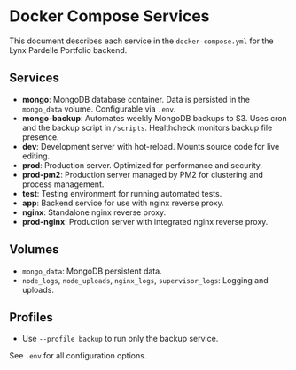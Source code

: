 # Docker Compose Services

This document describes each service in the `docker-compose.yml` for the Lynx Pardelle Portfolio backend.

## Services

- **mongo**: MongoDB database container. Data is persisted in the `mongo_data` volume. Configurable via `.env`.
- **mongo-backup**: Automates weekly MongoDB backups to S3. Uses cron and the backup script in `/scripts`. Healthcheck monitors backup file presence.
- **dev**: Development server with hot-reload. Mounts source code for live editing.
- **prod**: Production server. Optimized for performance and security.
- **prod-pm2**: Production server managed by PM2 for clustering and process management.
- **test**: Testing environment for running automated tests.
- **app**: Backend service for use with nginx reverse proxy.
- **nginx**: Standalone nginx reverse proxy.
- **prod-nginx**: Production server with integrated nginx reverse proxy.

## Volumes
- `mongo_data`: MongoDB persistent data.
- `node_logs`, `node_uploads`, `nginx_logs`, `supervisor_logs`: Logging and uploads.

## Profiles
- Use `--profile backup` to run only the backup service.

See `.env` for all configuration options.